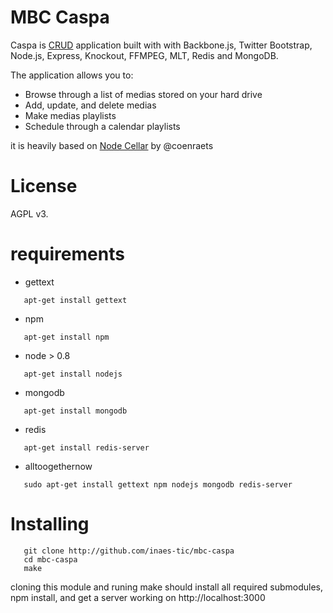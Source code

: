 # MBC Caspa #

Caspa is [CRUD](http://en.wikipedia.org/wiki/Create,_read,_update_and_delete)
application built with with Backbone.js, Twitter Bootstrap, Node.js,
Express, Knockout, FFMPEG, MLT, Redis and MongoDB.

The application allows you to:

* Browse through a list of medias stored on your hard drive
* Add, update, and delete medias
* Make medias playlists
* Schedule through a calendar playlists

it is heavily based on [Node Cellar](http://nodecellar.coenraets.org) by @coenraets

# License #

AGPL v3.

# requirements #

+ gettext

```shell
   apt-get install gettext 
```

+ npm

```shell
   apt-get install npm  
```
+ node > 0.8

```shell
   apt-get install nodejs
```

+ mongodb

```shell
   apt-get install mongodb
```

+ redis

```shell
   apt-get install redis-server
```

+ alltoogethernow

```shell
   sudo apt-get install gettext npm nodejs mongodb redis-server
```

# Installing #

```shell
   git clone http://github.com/inaes-tic/mbc-caspa
   cd mbc-caspa
   make
```
cloning this module and runing make should install all required submodules,
npm install, and get a server working on http://localhost:3000


